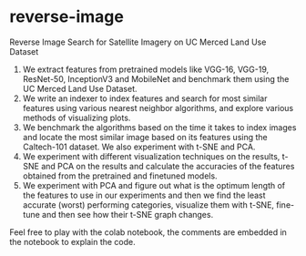 # reverse-image
Reverse Image Search for Satellite Imagery on UC Merced Land Use Dataset
1. We extract features from pretrained models like VGG-16, VGG-19, ResNet-50, InceptionV3 and MobileNet and benchmark them using the UC Merced Land Use Dataset.
2. We write an indexer to index features and search for most similar features using various nearest neighbor algorithms, and explore various methods of visualizing plots.
3. We benchmark the algorithms based on the time it takes to index images and locate the most similar image based on its features using the Caltech-101 dataset. We also experiment with t-SNE and PCA.
4. We experiment with different visualization techniques on the results, t-SNE and PCA on the results and calculate the accuracies of the features obtained from the pretrained and finetuned models.
5. We experiment with PCA and figure out what is the optimum length of the features to use in our experiments and then we find the least accurate (worst) performing categories, visualize them with t-SNE, fine-tune and then see how their t-SNE graph changes.

Feel free to play with the colab notebook, the comments are embedded in the notebook to explain the code.
